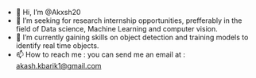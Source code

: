 - 👋 Hi, I’m @Akxsh20
- 👀 I’m seeking for research internship opportunities, prefferably in the field of Data science, Machine Learning and computer vision.
- 🌱 I’m currently gaining skills on object detection and training models to identify real time objects.
- 📫 How to reach me : you can send me an email at : akash.kbarik1@gmail.com

<!---
Akxsh20/Akxsh20 is a ✨ special ✨ repository because its `README.md` (this file) appears on your GitHub profile.
You can click the Preview link to take a look at your changes.
--->
